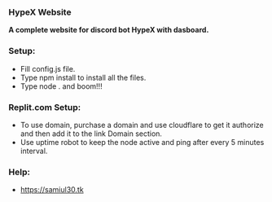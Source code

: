 ### HypeX Website
**A complete website for discord bot HypeX with dasboard.**



### Setup:

- Fill config.js file.
- Type npm install to install all the files.
- Type node . and boom!!!

### Replit.com Setup:
- To use domain, purchase a domain and use cloudflare to get it authorize and then add it to the link Domain section.
- Use uptime robot to keep the node active and ping after every 5 minutes interval.

### Help:
- https://samiul30.tk

